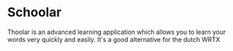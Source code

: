 # Schoolar
Thoolar is an advanced learning application which allows you to learn your words very quickly and easily. It's a good alternative for the dutch WRTX
